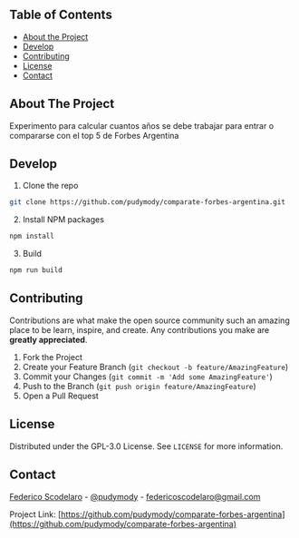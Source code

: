 <!--
*** Thanks for checking out this README Template. If you have a suggestion that would
*** make this better, please fork the repo and create a pull request or simply open
*** an issue with the tag "enhancement".
*** Thanks again! Now go create something AMAZING! :D
***
***
***
*** To avoid retyping too much info. Do a search and replace for the following:
*** github_username, repo, twitter_handle, email
-->


<!-- TABLE OF CONTENTS -->
## Table of Contents

* [About the Project](#about-the-project)
* [Develop](#develop)
* [Contributing](#contributing)
* [License](#license)
* [Contact](#contact)



<!-- ABOUT THE PROJECT -->
## About The Project
Experimento para calcular cuantos años se debe trabajar para entrar o compararse con el top 5 de Forbes Argentina

<!-- GETTING STARTED -->
## Develop

1. Clone the repo
```sh
git clone https://github.com/pudymody/comparate-forbes-argentina.git
```
2. Install NPM packages
```sh
npm install
```

3. Build
```sh
npm run build
```

<!-- CONTRIBUTING -->
## Contributing

Contributions are what make the open source community such an amazing place to be learn, inspire, and create. Any contributions you make are **greatly appreciated**.

1. Fork the Project
2. Create your Feature Branch (`git checkout -b feature/AmazingFeature`)
3. Commit your Changes (`git commit -m 'Add some AmazingFeature'`)
4. Push to the Branch (`git push origin feature/AmazingFeature`)
5. Open a Pull Request


<!-- LICENSE -->
## License

Distributed under the GPL-3.0 License. See `LICENSE` for more information.



<!-- CONTACT -->
## Contact

[Federico Scodelaro](https://pudymody.netlify.com) - [@pudymody](https://twitter.com/pudymody) - federicoscodelaro@gmail.com

Project Link: [https://github.com/pudymody/comparate-forbes-argentina](https://github.com/pudymody/comparate-forbes-argentina)